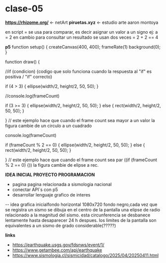 # clase-05

**https://rhizome.org/** <- netArt
**piruetas.xyz** <- estudio arte aaron montoya

en script = se usa para comparar, es decir asignar un valor a un signo
ej: a = 2 
en cambio para consultar un resultado se usan dos veces =
2 + 2 == 4


**p5**
function setup() {
  createCanvas(400, 400);
  frameRate(1)
  background(0);
}

function draw() {

//if (condicion) {codigo que solo funciona cuando la respuesta al "if" es positiva / "if" correcto}

if (4 > 3) { 
ellipse(width/2, height/2, 50, 50);
}

  //console.log(frameCount)
  
if (3 >= 3) {
ellipse(width/2, height/2, 50, 50);
} else {
 rect(width/2, height/2, 50, 50);
}
  
}
// este ejemplo hace que cuando el frame count sea mayor a un valor la figura cambie de un circulo a un cuadrado

  
console.log(frameCount)
  
if (frameCount % 2 == 0) {
  ellipse(width/2, height/2, 50, 50);
} else {
 rect(width/2, height/2, 50, 50);
}
  
}
// este ejemplo hace que cuando el frame count sea par ((if (frameCount % 2 == 0) {)) la figura cambie de elipse a rec.


**IDEA INICIAL PROYECTO PROGRAMACION**
- pagina pagina relacionada a sismologia nacional
- conectar API´s con p5
- desarrollar lenguaje grafico de interes

-- idea grafica inicialfondo horizontal 1080x720 fondo negro,cada vez que se registra un sismo se dibuja en el centro de la pantalla una elipse de radio relacionado a la magnitud del sismo. esta circunferencia se desbanece lentamente hasta desaparecer 24 h despues. los limites de la pantalla son equivalentes a un sismo de grado considerable(?????)

  **links**
  - https://earthquake.usgs.gov/fdsnws/event/1/
  - https://www.getambee.com/api/earthquake
  - https://www.sismologia.cl/sismicidad/catalogo/2025/04/20250411.html
